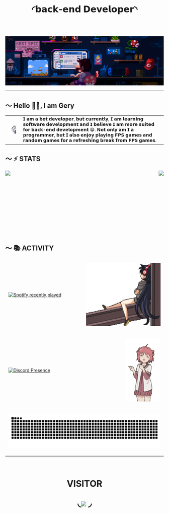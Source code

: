 <h1 align="center">
◜𝗯𝗮𝗰𝗸-𝗲𝗻𝗱 𝗗𝗲𝘃𝗲𝗹𝗼𝗽𝗲𝗿◝
</h1>

<p align="center">
  <img src="Assets/code.gif" alt="Hello" style="object-fit: cover; margin-top: 50px;">
</p>

---

<h2 align="left">
～ Hello 👋🏻, I am Gery 
</h2>

<table>
  <tr>
    <td>
      <img src="Assets/mythikore-anime-girl.gif" alt="Hello" style="object-fit: cover; width: 200px; border-radius: 10px;"/>
    </td>
    <td>
      𝗜 𝗮𝗺 𝗮 𝗯𝗼𝘁 𝗱𝗲𝘃𝗲𝗹𝗼𝗽𝗲𝗿, 𝗯𝘂𝘁 𝗰𝘂𝗿𝗿𝗲𝗻𝘁𝗹𝘆, 𝗜 𝗮𝗺 𝗹𝗲𝗮𝗿𝗻𝗶𝗻𝗴 𝘀𝗼𝗳𝘁𝘄𝗮𝗿𝗲 𝗱𝗲𝘃𝗲𝗹𝗼𝗽𝗺𝗲𝗻𝘁 𝗮𝗻𝗱 𝗜 𝗯𝗲𝗹𝗶𝗲𝘃𝗲 𝗜 𝗮𝗺 𝗺𝗼𝗿𝗲 𝘀𝘂𝗶𝘁𝗲𝗱 𝗳𝗼𝗿 𝗯𝗮𝗰𝗸-𝗲𝗻𝗱 𝗱𝗲𝘃𝗲𝗹𝗼𝗽𝗺𝗲𝗻𝘁 😁.        𝗡𝗼𝘁 𝗼𝗻𝗹𝘆 𝗮𝗺 𝗜 𝗮 𝗽𝗿𝗼𝗴𝗿𝗮𝗺𝗺𝗲𝗿, 𝗯𝘂𝘁 𝗜 𝗮𝗹𝘀𝗼 𝗲𝗻𝗷𝗼𝘆 𝗽𝗹𝗮𝘆𝗶𝗻𝗴 𝗙𝗣𝗦 𝗴𝗮𝗺𝗲𝘀 𝗮𝗻𝗱 𝗿𝗮𝗻𝗱𝗼𝗺 𝗴𝗮𝗺𝗲𝘀 𝗳𝗼𝗿 𝗮 𝗿𝗲𝗳𝗿𝗲𝘀𝗵𝗶𝗻𝗴 𝗯𝗿𝗲𝗮𝗸 𝗳𝗿𝗼𝗺 𝗙𝗣𝗦 𝗴𝗮𝗺𝗲𝘀.
    </td>
  </tr>
</table>

<h2 align="left">
～ ⚡ STATS
</h2>

<div style="display: flex; align-items: center; justify-content: space-between;">
  <img src="https://github-readme-stats.vercel.app/api/top-langs/?username=rainner9&theme=tokyonight&hide_border=false&include_all_commits=true&count_private=true&layout=compact" style="height: 200px;"/>
  <img src="https://github-readme-stats.vercel.app/api?username=rainner9&theme=tokyonight&hide_border=false&include_all_commits=true&count_private=true" style="height: 200px;"/>
</div>

<h2 align="left">
～ 📚 ACTIVITY
</h2>

<div style="display: flex; flex-direction: column; gap: 20px;">
  <div style="display: flex; align-items: center; justify-content: space-between; padding: 10px;">
    <a href="https://open.spotify.com/user/kdmapper.exe">
      <img src="https://spotify-recently-played-readme.vercel.app/api?user=2sqedz98t0t3e2vtbvo2646vs&unique={true|1|on|yes}" 
           alt="Spotify recently played" 
          />
    </a>
    <img src="Assets/music.gif" 
         alt="Spotify GIF" 
         style="height: 200px;" />
  </div>

  <div style="display: flex; align-items: center; justify-content: space-between; padding: 10px;">
    <a href="https://discord.com/users/746523440608968799">
      <img src="https://lanyard.cnrad.dev/api/746523440608968799" 
           alt="Discord Presence" 
           style="height: 208px;" />
    </a>
    <img src="Assets/dancing.gif" 
         alt="Discord GIF" 
         style="height: 200px;" />
  </div>

  <div style="padding: 10px;">
    <img src="https://raw.githubusercontent.com/m1ndfr/m1ndfr/output/snake.svg" alt="Snake animation" />
  </div>
</div>

---
<br>

<h1 align="center">
VISITOR
<br>

◟<img align="cener" src="https://profile-counter.glitch.me/m1ndfr/count.svg?"/> ◞
</h1>
